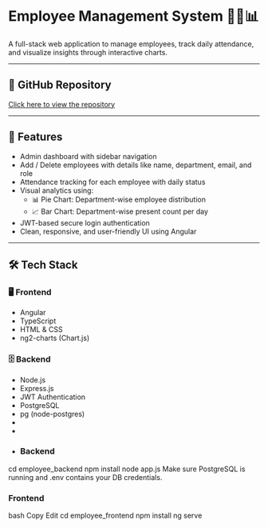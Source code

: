 # Employee Management System 🧑‍💼📊

A full-stack web application to manage employees, track daily attendance, and visualize insights through interactive charts.

---

## 🔗 GitHub Repository
[Click here to view the repository](https://github.com/sharath148/Employee-Management-System)

---

## 🚀 Features

- Admin dashboard with sidebar navigation
- Add / Delete employees with details like name, department, email, and role
- Attendance tracking for each employee with daily status
- Visual analytics using:
  - 📊 Pie Chart: Department-wise employee distribution
  - 📈 Bar Chart: Department-wise present count per day
- JWT-based secure login authentication
- Clean, responsive, and user-friendly UI using Angular

---

## 🛠 Tech Stack

### 🖥️ Frontend
- Angular
- TypeScript
- HTML & CSS
- ng2-charts (Chart.js)

### 🗄️ Backend
- Node.js
- Express.js
- JWT Authentication
- PostgreSQL
- pg (node-postgres)
-
-
- ### Backend
cd employee_backend
npm install
node app.js
Make sure PostgreSQL is running and .env contains your DB credentials.

### Frontend
bash
Copy
Edit
cd employee_frontend
npm install
ng serve
